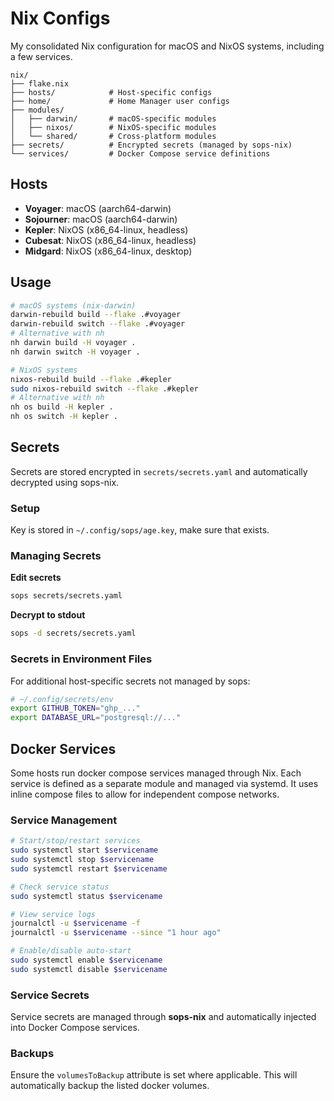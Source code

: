 # Nix Configs

My consolidated Nix configuration for macOS and NixOS systems, including a few services.

```
nix/
├── flake.nix
├── hosts/            # Host-specific configs
├── home/             # Home Manager user configs
├── modules/
│   ├── darwin/       # macOS-specific modules
│   ├── nixos/        # NixOS-specific modules
│   └── shared/       # Cross-platform modules
├── secrets/          # Encrypted secrets (managed by sops-nix)
└── services/         # Docker Compose service definitions
```

## Hosts

- **Voyager**: macOS (aarch64-darwin)
- **Sojourner**: macOS (aarch64-darwin)
- **Kepler**: NixOS (x86_64-linux, headless)
- **Cubesat**: NixOS (x86_64-linux, headless)
- **Midgard**: NixOS (x86_64-linux, desktop)

## Usage

```bash
# macOS systems (nix-darwin)
darwin-rebuild build --flake .#voyager
darwin-rebuild switch --flake .#voyager
# Alternative with nh
nh darwin build -H voyager .
nh darwin switch -H voyager .

# NixOS systems
nixos-rebuild build --flake .#kepler
sudo nixos-rebuild switch --flake .#kepler
# Alternative with nh
nh os build -H kepler .
nh os switch -H kepler .
```

## Secrets

Secrets are stored encrypted in `secrets/secrets.yaml` and automatically decrypted using sops-nix.

### Setup

Key is stored in `~/.config/sops/age.key`, make sure that exists.

### Managing Secrets

**Edit secrets**
```bash
sops secrets/secrets.yaml
```

**Decrypt to stdout**
```bash
sops -d secrets/secrets.yaml
```

### Secrets in Environment Files

For additional host-specific secrets not managed by sops:

```bash
# ~/.config/secrets/env
export GITHUB_TOKEN="ghp_..."
export DATABASE_URL="postgresql://..."
```

## Docker Services

Some hosts run docker compose services managed through Nix. Each service is defined as a separate module and managed via systemd.
It uses inline compose files to allow for independent compose networks.

### Service Management

```bash
# Start/stop/restart services
sudo systemctl start $servicename
sudo systemctl stop $servicename
sudo systemctl restart $servicename

# Check service status
sudo systemctl status $servicename

# View service logs
journalctl -u $servicename -f
journalctl -u $servicename --since "1 hour ago"

# Enable/disable auto-start
sudo systemctl enable $servicename
sudo systemctl disable $servicename
```

### Service Secrets

Service secrets are managed through **sops-nix** and automatically injected into Docker Compose services.

### Backups

Ensure the `volumesToBackup` attribute is set where applicable. This will automatically backup the listed docker volumes.
